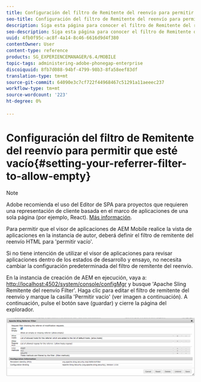 ```yaml
---
title: Configuración del filtro de Remitente del reenvío para permitir que esté vacío
seo-title: Configuración del filtro de Remitente del reenvío para permitir que esté vacío
description: Siga esta página para conocer el filtro de Remitente del reenvío. Para permitir que el visor de aplicaciones de AEM Mobile realice la vista de aplicaciones en la instancia de autor, deberá definir el filtro de remitente del reenvío HTML para 'permitir vacío'.
seo-description: Siga esta página para conocer el filtro de Remitente del reenvío. Para permitir que el visor de aplicaciones de AEM Mobile realice la vista de aplicaciones en la instancia de autor, deberá definir el filtro de remitente del reenvío HTML para 'permitir vacío'.
uuid: 4fb0f95c-ac8f-4a14-8c46-6616d9d4f380
contentOwner: User
content-type: reference
products: SG_EXPERIENCEMANAGER/6.4/MOBILE
topic-tags: administering-adobe-phonegap-enterprise
discoiquuid: 8fb7d088-94bf-4799-98b3-8fa58eef83df
translation-type: tm+mt
source-git-commit: 64090e3c7cf722f44968467c51291a11aeeec237
workflow-type: tm+mt
source-wordcount: '223'
ht-degree: 0%

---
```



# Configuración del filtro de Remitente del reenvío para permitir que esté vacío{#setting-your-referrer-filter-to-allow-empty}

>[!NOTE]
>
>Adobe recomienda el uso del Editor de SPA para proyectos que requieren una representación de cliente basada en el marco de aplicaciones de una sola página (por ejemplo, React). [Más información](/help/sites-developing/spa-overview.md).

Para permitir que el visor de aplicaciones de AEM Mobile realice la vista de aplicaciones en la instancia de autor, deberá definir el filtro de remitente del reenvío HTML para &#39;permitir vacío&#39;.

Si no tiene intención de utilizar el visor de aplicaciones para revisar aplicaciones dentro de los estados de desarrollo y ensayo, no necesita cambiar la configuración predeterminada del filtro de remitente del reenvío.

En la instancia de creación de AEM en ejecución, vaya a: [http://localhost:4502/system/console/configMgr](http://localhost:4502/system/console/configMgr) y busque &#39;Apache Sling Remitente del reenvío Filter&#39;. Haga clic para editar el filtro de remitente del reenvío y marque la casilla &#39;Permitir vacío&#39; (ver imagen a continuación). A continuación, pulse el botón save (guardar) y cierre la página del explorador.

![Configuración del filtro Remitente del reenvío](assets/chlimage_1-106.png)

